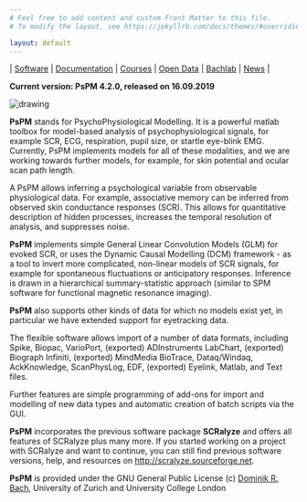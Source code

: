 ```yaml
---
# Feel free to add content and custom Front Matter to this file.
# To modify the layout, see https://jekyllrb.com/docs/themes/#overriding-theme-defaults

layout: default
---
```



| [Software](2019/10/08/software.html) | [Documentation](2019/10/08/documentation.html) | [Courses](2019/10/08/courses.html) | [Open Data](2019/10/08/opendata.html) | [Bachlab](http://bachlab.org/) | [News](2019/10/08/news.html) |


**Current version: PsPM 4.2.0, released on 16.09.2019**

<img src="http://bachlab.org/wp-content/uploads/2019/09/PsPM_Website_Figure_1.jpg" alt="drawing">

**PsPM** stands for PsychoPhysiological Modelling. It is a powerful matlab toolbox for model-based analysis of psychophysiological signals, for example SCR, ECG, respiration, pupil size, or startle eye-blink EMG. Currently, PsPM implements models for all of these modalities, and we are working towards further models, for example, for skin potential and ocular scan path length.

A PsPM allows inferring a psychological variable from observable physiological data. For example, associative memory can be inferred from observed skin conductance responses (SCR). This allows for quantitative description of hidden processes, increases the temporal resolution of analysis, and suppresses noise.

**PsPM** implements simple General Linear Convolution Models (GLM) for evoked SCR, or uses the Dynamic Causal Modelling (DCM) framework - as a tool to invert more complicated, non-linear models of SCR signals, for example for spontaneous fluctuations or anticipatory responses. Inference is drawn in a hierarchical summary-statistic approach (similar to SPM software for functional magnetic resonance imaging).

**PsPM** also supports other kinds of data for which no models exist yet, in particular we have extended support for eyetracking data.

The flexible software allows import of a number of data formats, including Spike, Biopac, VarioPort, (exported) ADInstruments LabChart, (exported) Biograph Infiniti, (exported) MindMedia BioTrace, Dataq/Windaq, AckKnowledge, ScanPhysLog, EDF, (exported) Eyelink, Matlab, and Text files.

Further features are simple programming of add-ons for import and modelling of new data types and automatic creation of batch scripts via the GUI.

**PsPM** incorporates the previous software package **SCRalyze** and offers all features of SCRalyze plus many more. If you started working on a project with SCRalyze and want to continue, you can still find previous software versions, help, and resources on <a title="http://scralyze.sourceforge.net" href="http://scralyze.sourceforge.net">http://scralyze.sourceforge.net</a>.

**PsPM** is provided under the GNU General Public License (c) <a title="The Bach lab" href="http://www.bachlab.org">Dominik R. Bach</a>, University of Zurich and University College London
